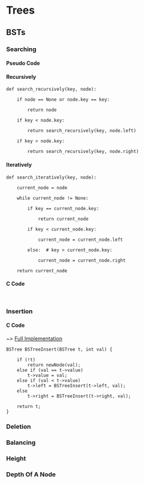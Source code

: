 # Trees

## BSTs

### Searching

#### Pseudo Code

#### Recursively
```
def search_recursively(key, node):

    if node == None or node.key == key:

        return node

    if key < node.key:

        return search_recursively(key, node.left)

    if key > node.key:

        return search_recursively(key, node.right)

```

#### Iteratively

```
def search_iteratively(key, node):

    current_node = node

    while current_node != None:

        if key == current_node.key:

            return current_node

        if key < current_node.key:

            current_node = current_node.left

        else:  # key > current_node.key:

            current_node = current_node.right

    return current_node

```


#### C Code

```


```


### Insertion

#### C Code

~> [Full Implementation](./BSTreeInsert.c)

```
BSTree BSTreeInsert(BSTree t, int val) {

	if (!t) 
		return newNode(val);
	else if (val == t->value)
		t->value = val; 
	else if (val < t->value)
		t->left = BSTreeInsert(t->left, val);
	else
		t->right = BSTreeInsert(t->right, val);

	return t;
}

```

### Deletion

### Balancing

### Height

### Depth Of A Node


